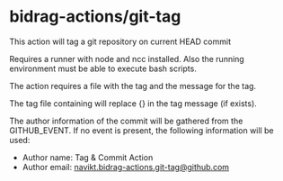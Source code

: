 # bidrag-actions/git-tag

This action will tag a git repository on current HEAD commit

Requires a runner with node and ncc installed. Also the running environment must be able to execute
bash scripts.

The action requires a file with the tag and the message for the tag.

The tag file containing will replace {} in the tag message (if exists).

The author information of the commit will be gathered from the GITHUB_EVENT. If no event is present, the
following information will be used:
- Author name: Tag & Commit Action
- Author email: navikt.bidrag-actions.git-tag@github.com
